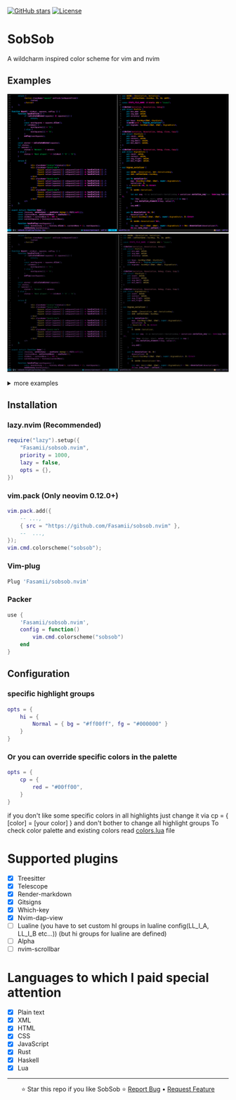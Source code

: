[![GitHub stars](https://img.shields.io/github/stars/Fasamii/sobsob.nvim?style=flat-square&logo=github)](https://github.com/Fasamii/sobsob.nvim/stargazers)
[![License](https://img.shields.io/github/license/Fasamii/sobsob.nvim?style=flat-square)](LICENSE)
# SobSob
A wildcharm inspired color scheme for vim and nvim
## Examples
![sobsob example](examples/sobsob-light.png)
![hliphlip example](examples/hliphlip-dark.png)

<details>
<summary>more examples</summary>

![Telescope](examples/Telescope.png)

</details>

## Installation 
### lazy.nvim (Recommended)
```lua
require("lazy").setup({
    "Fasamii/sobsob.nvim",
    priority = 1000,
    lazy = false,
    opts = {},
})
```
### vim.pack (Only neovim 0.12.0+)
```lua
vim.pack.add({
    -- ...,
    { src = "https://github.com/Fasamii/sobsob.nvim" },
    --  ...,
});
vim.cmd.colorscheme("sobsob");
```
### Vim-plug
```lua
Plug 'Fasamii/sobsob.nvim'
```
### Packer
```lua
use {
    'Fasamii/sobsob.nvim',
    config = function()
        vim.cmd.colorscheme("sobsob")
    end
}
```
## Configuration
### specific highlight groups
```lua
opts = {
    hi = {
        Normal = { bg = "#ff00ff", fg = "#000000" }
    }
}
```
### Or you can override specific colors in the palette
```lua
opts = {
    cp = {
        red = "#00ff00",
    }
}

```
 
if you don't like some specific colors in all highlights just change it via cp = { [color] =
[your color] } and don't bother to change all highlight groups
To check color palette and existing colors read [colors.lua](https://github.com/Fasamii/sobsob.nvim/blob/main/lua/sobsob/colors.lua) file
# Supported plugins
- [x] Treesitter
- [x] Telescope
- [x] Render-markdown
- [x] Gitsigns
- [x] Which-key
- [x] Nvim-dap-view
- [ ] Lualine (you have to set custom hl groups in lualine config(LL_I_A, LL_I_B etc...)) (but hi
groups for lualine are defined)
- [ ] Alpha
- [ ] nvim-scrollbar 

# Languages to which I paid special attention
- [X] Plain text
- [x] XML
- [x] HTML
- [x] CSS
- [X] JavaScript
- [X] Rust 
- [X] Haskell
- [X] Lua
---

<div align="center">

⭐ Star this repo if you like SobSob ⭐
[Report Bug](https://github.com/Fasamii/sobsob.nvim/issues) • [Request Feature](https://github.com/Fasamii/sobsob.nvim/issues)

</div>
